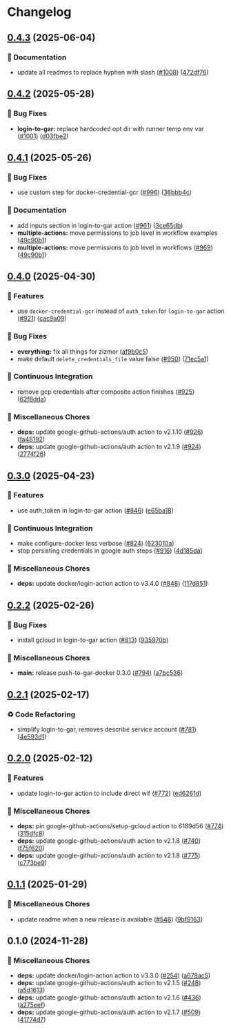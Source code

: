 # Changelog

## [0.4.3](https://github.com/grafana/shared-workflows/compare/login-to-gar-v0.4.2...login-to-gar/v0.4.3) (2025-06-04)


### 📝 Documentation

* update all readmes to replace hyphen with slash ([#1008](https://github.com/grafana/shared-workflows/issues/1008)) ([472df76](https://github.com/grafana/shared-workflows/commit/472df76fb1cbb92a17fb9e055bdf0d1399109ee3))

## [0.4.2](https://github.com/grafana/shared-workflows/compare/login-to-gar-v0.4.1...login-to-gar-v0.4.2) (2025-05-28)


### 🐛 Bug Fixes

* **login-to-gar:** replace hardcoded opt dir with runner temp env var ([#1001](https://github.com/grafana/shared-workflows/issues/1001)) ([d03fbe2](https://github.com/grafana/shared-workflows/commit/d03fbe21194b8bae035dabfba8fdabe19c122660))

## [0.4.1](https://github.com/grafana/shared-workflows/compare/login-to-gar-v0.4.0...login-to-gar-v0.4.1) (2025-05-26)


### 🐛 Bug Fixes

* use custom step for docker-credential-gcr ([#996](https://github.com/grafana/shared-workflows/issues/996)) ([36bbb4c](https://github.com/grafana/shared-workflows/commit/36bbb4c0ab04a493b5b76ee6e00d4476a0e954f5))


### 📝 Documentation

* add inputs section in login-to-gar action ([#961](https://github.com/grafana/shared-workflows/issues/961)) ([3ce65db](https://github.com/grafana/shared-workflows/commit/3ce65db098d2e00917a8b98c49a5417dd7a8797a))
* **multiple-actions:** move permissions to job level in workflow examples ([49c90b1](https://github.com/grafana/shared-workflows/commit/49c90b10fcbce463983bed45932cf468b8bd06ce))
* **multiple-actions:** move permissions to job level in workflows ([#969](https://github.com/grafana/shared-workflows/issues/969)) ([49c90b1](https://github.com/grafana/shared-workflows/commit/49c90b10fcbce463983bed45932cf468b8bd06ce))

## [0.4.0](https://github.com/grafana/shared-workflows/compare/login-to-gar-v0.3.0...login-to-gar-v0.4.0) (2025-04-30)


### 🎉 Features

* use `docker-credential-gcr` instead of `auth_token` for `login-to-gar` action ([#921](https://github.com/grafana/shared-workflows/issues/921)) ([cac9a09](https://github.com/grafana/shared-workflows/commit/cac9a09f00dfb7c7743500f1986d8faebca72f9f))


### 🐛 Bug Fixes

* **everything:** fix all things for zizmor ([af9b0c5](https://github.com/grafana/shared-workflows/commit/af9b0c52635d39023136fb9312a354f91d9b2bfd))
* make default `delete_credentials_file` value false ([#950](https://github.com/grafana/shared-workflows/issues/950)) ([71ec5a1](https://github.com/grafana/shared-workflows/commit/71ec5a1861019932272c4ec12a8d7903049797c5))


### 🤖 Continuous Integration

* remove gcp credentials after composite action finishes ([#925](https://github.com/grafana/shared-workflows/issues/925)) ([62f8dda](https://github.com/grafana/shared-workflows/commit/62f8ddaa78b23147b22ba6a38df2b97963dab4b3))


### 🔧 Miscellaneous Chores

* **deps:** update google-github-actions/auth action to v2.1.10 ([#926](https://github.com/grafana/shared-workflows/issues/926)) ([fa48192](https://github.com/grafana/shared-workflows/commit/fa48192dac470ae356b3f7007229f3ac28c48a25))
* **deps:** update google-github-actions/auth action to v2.1.9 ([#924](https://github.com/grafana/shared-workflows/issues/924)) ([2774f26](https://github.com/grafana/shared-workflows/commit/2774f26e2321f825e20c85e424a1c6fa8298d820))

## [0.3.0](https://github.com/grafana/shared-workflows/compare/login-to-gar-v0.2.2...login-to-gar-v0.3.0) (2025-04-23)


### 🎉 Features

* use auth_token in login-to-gar action ([#846](https://github.com/grafana/shared-workflows/issues/846)) ([e65ba18](https://github.com/grafana/shared-workflows/commit/e65ba18704a12d05c4c5ad00439c31d5861ba9a1))


### 🤖 Continuous Integration

* make configure-docker less verbose ([#824](https://github.com/grafana/shared-workflows/issues/824)) ([623010a](https://github.com/grafana/shared-workflows/commit/623010ae889725b324e1ae1b3572d1be621b76b9))
* stop persisting credentials in google auth steps ([#916](https://github.com/grafana/shared-workflows/issues/916)) ([4d185da](https://github.com/grafana/shared-workflows/commit/4d185da792dd4520730b3b60ceedb1c9cb16cb6c))


### 🔧 Miscellaneous Chores

* **deps:** update docker/login-action action to v3.4.0 ([#848](https://github.com/grafana/shared-workflows/issues/848)) ([117d851](https://github.com/grafana/shared-workflows/commit/117d8511cbc5da0337972deeb400c4298b057af3))

## [0.2.2](https://github.com/grafana/shared-workflows/compare/login-to-gar-v0.2.1...login-to-gar-v0.2.2) (2025-02-26)


### 🐛 Bug Fixes

* install gcloud in login-to-gar action ([#813](https://github.com/grafana/shared-workflows/issues/813)) ([935970b](https://github.com/grafana/shared-workflows/commit/935970b13327698aa89e768f511a45432285f5cd))


### 🔧 Miscellaneous Chores

* **main:** release push-to-gar-docker 0.3.0 ([#794](https://github.com/grafana/shared-workflows/issues/794)) ([a7bc536](https://github.com/grafana/shared-workflows/commit/a7bc5367c4a91c389526d58839d8f6224dba4dcc))

## [0.2.1](https://github.com/grafana/shared-workflows/compare/login-to-gar-v0.2.0...login-to-gar-v0.2.1) (2025-02-17)


### ♻️ Code Refactoring

* simplify login-to-gar, removes describe service account ([#781](https://github.com/grafana/shared-workflows/issues/781)) ([4e593d1](https://github.com/grafana/shared-workflows/commit/4e593d17433d7b3968ae727e0dc509b77a074ebe))

## [0.2.0](https://github.com/grafana/shared-workflows/compare/login-to-gar-v0.1.1...login-to-gar-v0.2.0) (2025-02-12)


### 🎉 Features

* update login-to-gar action to include direct wif ([#772](https://github.com/grafana/shared-workflows/issues/772)) ([ed6261d](https://github.com/grafana/shared-workflows/commit/ed6261dda7dd83c57740658f195030be6e9723e8))


### 🔧 Miscellaneous Chores

* **deps:** pin google-github-actions/setup-gcloud action to 6189d56 ([#774](https://github.com/grafana/shared-workflows/issues/774)) ([315dfc8](https://github.com/grafana/shared-workflows/commit/315dfc8f3d82295337d2032840f9c22848868296))
* **deps:** update google-github-actions/auth action to v2.1.8 ([#740](https://github.com/grafana/shared-workflows/issues/740)) ([f75f620](https://github.com/grafana/shared-workflows/commit/f75f620c6800b60d1a31262154e90b5c7a3ee955))
* **deps:** update google-github-actions/auth action to v2.1.8 ([#775](https://github.com/grafana/shared-workflows/issues/775)) ([c773be9](https://github.com/grafana/shared-workflows/commit/c773be9039d28ffb2cf9740e39789eccc1c701e3))

## [0.1.1](https://github.com/grafana/shared-workflows/compare/login-to-gar-v0.1.0...login-to-gar-v0.1.1) (2025-01-29)


### 🔧 Miscellaneous Chores

* update readme when a new release is available ([#548](https://github.com/grafana/shared-workflows/issues/548)) ([9bf9163](https://github.com/grafana/shared-workflows/commit/9bf9163126c44247bcee6b6b9390eb488f9ead53))

## 0.1.0 (2024-11-28)


### 🔧 Miscellaneous Chores

* **deps:** update docker/login-action action to v3.3.0 ([#254](https://github.com/grafana/shared-workflows/issues/254)) ([a678ac5](https://github.com/grafana/shared-workflows/commit/a678ac51c04a71178b65744276e210a6ad61b096))
* **deps:** update google-github-actions/auth action to v2.1.5 ([#248](https://github.com/grafana/shared-workflows/issues/248)) ([a5d1613](https://github.com/grafana/shared-workflows/commit/a5d1613fba998ba9b99b7267b6f9b915562da962))
* **deps:** update google-github-actions/auth action to v2.1.6 ([#436](https://github.com/grafana/shared-workflows/issues/436)) ([a275eef](https://github.com/grafana/shared-workflows/commit/a275eefa9f63e3bec05bd90ea77cfbbc9879afe8))
* **deps:** update google-github-actions/auth action to v2.1.7 ([#509](https://github.com/grafana/shared-workflows/issues/509)) ([41774d7](https://github.com/grafana/shared-workflows/commit/41774d7ebb3ca78e05aa6d2007e5e98c7a2fcf4f))
